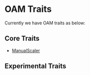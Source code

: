 # OAM Traits

Currently we have OAM traits as below:

## Core Traits

- [ManualScaler](https://github.com/crossplane/addon-oam-kubernetes-local)

## Experimental Traits
